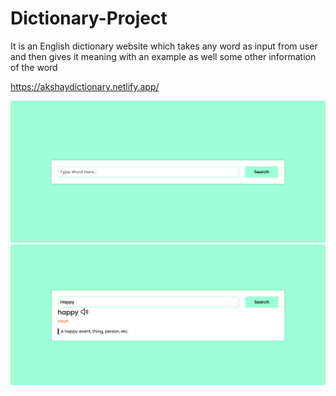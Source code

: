 # Dictionary-Project

It is an English dictionary website which takes any word as input from user and then gives it meaning with an example as well some other information of the word

https://akshaydictionary.netlify.app/

<img src="img1.png" alt="screenshot 1">
<img src="img2.png" alt="screenshot 2">
